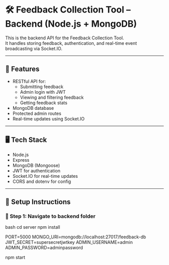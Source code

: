 
# 🛠️ Feedback Collection Tool – Backend (Node.js + MongoDB)

This is the backend API for the Feedback Collection Tool.  
It handles storing feedback, authentication, and real-time event broadcasting via Socket.IO.

---

## 🚀 Features

- RESTful API for:
  - Submitting feedback
  - Admin login with JWT
  - Viewing and filtering feedback
  - Getting feedback stats
- MongoDB database
- Protected admin routes
- Real-time updates using Socket.IO

---

## 🖥️ Tech Stack

- Node.js
- Express
- MongoDB (Mongoose)
- JWT for authentication
- Socket.IO for real-time updates
- CORS and dotenv for config

---

## 🔧 Setup Instructions

### 📁 Step 1: Navigate to backend folder

bash
cd server
npm install

PORT=5000
MONGO_URI=mongodb://localhost:27017/feedback-db
JWT_SECRET=supersecretjwtkey
ADMIN_USERNAME=admin
ADMIN_PASSWORD=adminpassword


npm start
